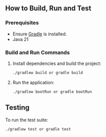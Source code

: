 ## How to Build, Run and Test

### Prerequisites
- Ensure [Gradle](https://gradle.org/install/) is installed.
- Java 21

### Build and Run Commands
1. Install dependencies and build the project:
   ```bash
   ./gradlew build or gradle build
   ```
2. Run the application:
   ```bash
   ./gradlew bootRun or gradle bootRun
   ```	

## Testing
To run the test suite:
```bash
./gradlew test or gradle test
